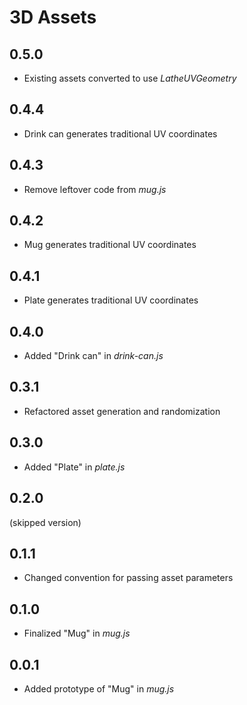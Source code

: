 # 3D Assets


## 0.5.0
* Existing assets converted to use *LatheUVGeometry*

## 0.4.4
* Drink can generates traditional UV coordinates

## 0.4.3
* Remove leftover code from *mug.js*

## 0.4.2
* Mug generates traditional UV coordinates

## 0.4.1
* Plate generates traditional UV coordinates

## 0.4.0
* Added "Drink can" in *drink-can.js*

## 0.3.1
* Refactored asset generation and randomization

## 0.3.0
* Added "Plate" in *plate.js*

## 0.2.0
(skipped version)

## 0.1.1
* Changed convention for passing asset parameters

## 0.1.0
* Finalized "Mug" in *mug.js*

## 0.0.1
* Added prototype of "Mug" in *mug.js*
